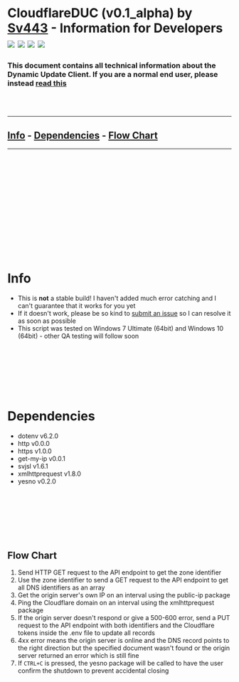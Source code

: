 
# CloudflareDUC (v0.1_alpha) by [Sv443](https://sv443.net/) - Information for Developers<br>[![](https://img.shields.io/github/license/Sv443/CloudflareDUC.svg?style=flat-square)](https://github.com/Sv443/CloudflareDUC/blob/master/LICENSE) ![](https://img.shields.io/badge/documentation-full-green.svg?style=flat-square) [![](https://img.shields.io/github/issues/Sv443/CloudflareDUC.svg?style=flat-square)](https://github.com/Sv443/CloudflareDUC/issues) [![](https://img.shields.io/github/stars/Sv443/CloudflareDUC.svg?style=flat-square)](https://github.com/Sv443/CloudflareDUC/)
### This document contains all technical information about the Dynamic Update Client. If you are a normal end user, please instead [read this](/readme.md)

<br><br>

---
## [Info](#info) - [Dependencies](#dependencies) - [Flow Chart](#flow-chart) 

---

<br><br><br><br><br><br><br><br><br><br><br><br><br>

# Info

- This is **not** a stable build! I haven't added much error catching and I can't guarantee that it works for you yet
- If it doesn't work, please be so kind to [submit an issue](https://github.com/Sv443/CloudflareDUC/issues) so I can resolve it as soon as possible
- This script was tested on Windows 7 Ultimate (64bit) and Windows 10 (64bit) - other QA testing will follow soon

<br><br><br><br><br><br>

# Dependencies

- dotenv v6.2.0
- http v0.0.0
- https v1.0.0
- get-my-ip v0.0.1
- svjsl v1.6.1
- xmlhttprequest v1.8.0
- yesno v0.2.0  

<br><br><br><br><br><br>

## Flow Chart

1. Send HTTP GET request to the API endpoint to get the zone identifier
2. Use the zone identifier to send a GET request to the API endpoint to get all DNS identifiers as an array
3. Get the origin server's own IP on an interval using the public-ip package
4. Ping the Cloudflare domain on an interval using the xmlhttprequest package
5. If the origin server doesn't respond or give a 500-600 error, send a PUT request to the API endpoint with both identifiers and the Cloudflare tokens inside the .env file to update all records
6. 4xx error means the origin server is online and the DNS record points to the right direction but the specified document wasn't found or the origin server returned an error which is still fine
7. If `CTRL+C` is pressed, the yesno package will be called to have the user confirm the shutdown to prevent accidental closing